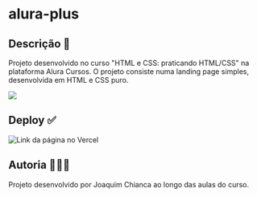 # alura-plus

## Descrição 📝 
Projeto desenvolvido no curso "HTML e CSS: praticando HTML/CSS" na plataforma Alura Cursos. O projeto consiste numa landing page simples, desenvolvida em HTML e CSS puro.

<img src="https://img.shields.io/badge/STATUS-CONCLU%C3%8DDO-brightgreen"/>

## Deploy ✅
![Link da página no Vercel](https://alura-plus-fawn-phi.vercel.app/)

## Autoria 👨🏻‍💻
Projeto desenvolvido por Joaquim Chianca ao longo das aulas do curso.
